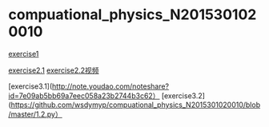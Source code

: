 # compuational_physics_N2015301020010
[exercise1](https://github.com/wsdymyp/compuational_physics_N2015301020010/blob/master/Exercise1)

[exercise2.1](https://github.com/wsdymyp/compuational_physics_N2015301020010/blob/master/Exercise1)
[exercise2.2视频](https://github.com/wsdymyp/compuational_physics_N2015301020010/blob/master/2.mov)


[exercise3.1](http://note.youdao.com/noteshare?id=7e09ab5bb69a7eec058a23b2744b3c62）
[exercise3.2](https://github.com/wsdymyp/compuational_physics_N2015301020010/blob/master/1.2.py）
